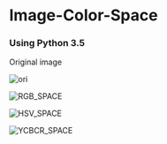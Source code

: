 # Image-Color-Space
### Using Python 3.5


Original image

![ori](https://user-images.githubusercontent.com/12807657/55574536-3aa5a080-573f-11e9-880a-ef0f05a1a6c1.jpg)




![RGB_SPACE](https://user-images.githubusercontent.com/12807657/55574540-3da09100-573f-11e9-8253-15eaa00a710e.jpg)





![HSV_SPACE](https://user-images.githubusercontent.com/12807657/55574549-4002eb00-573f-11e9-8150-5b9ad9b5a4fb.jpg)





![YCBCR_SPACE](https://user-images.githubusercontent.com/12807657/55574553-41ccae80-573f-11e9-83ea-207ca436a387.jpg)



